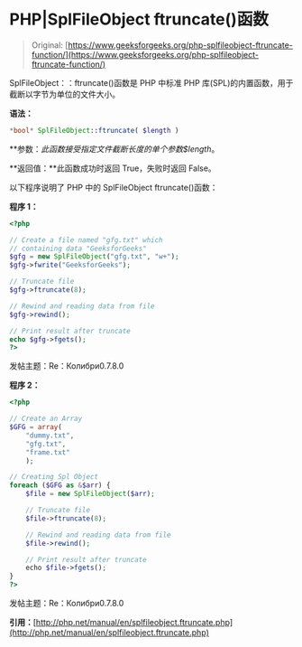 # PHP|SplFileObject ftruncate()函数

> Original: [https://www.geeksforgeeks.org/php-splfileobject-ftruncate-function/](https://www.geeksforgeeks.org/php-splfileobject-ftruncate-function/)

SplFileObject：：ftruncate()函数是 PHP 中标准 PHP 库(SPL)的内置函数，用于截断以字节为单位的文件大小。

**语法：**

```php
*bool* SplFileObject::ftruncate( $length )
```

**参数：**此函数接受指定文件截断长度的单个参数*$length*。

**返回值：**此函数成功时返回 True，失败时返回 False。

以下程序说明了 PHP 中的 SplFileObject ftruncate()函数：

**程序 1：**

```php
<?php

// Create a file named "gfg.txt" which
// containing data "GeeksforGeeks"
$gfg = new SplFileObject("gfg.txt", "w+");
$gfg->fwrite("GeeksforGeeks");

// Truncate file 
$gfg->ftruncate(8);

// Rewind and reading data from file
$gfg->rewind();

// Print result after truncate
echo $gfg->fgets();
?>
```

发帖主题：Re：Колибри0.7.8.0

**程序 2：**

```php
<?php

// Create an Array
$GFG = array(
    "dummy.txt",
    "gfg.txt",
    "frame.txt"
    );

// Creating Spl Object
foreach ($GFG as &$arr) {
    $file = new SplFileObject($arr);

    // Truncate file 
    $file->ftruncate(8);

    // Rewind and reading data from file
    $file->rewind();

    // Print result after truncate
    echo $file->fgets();
}
?>
```

发帖主题：Re：Колибри0.7.8.0

**引用：**[http://php.net/manual/en/splfileobject.ftruncate.php](http://php.net/manual/en/splfileobject.ftruncate.php)